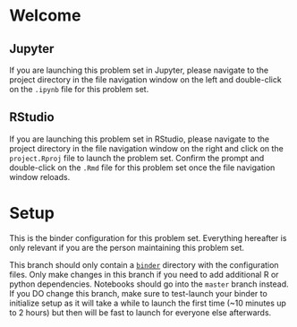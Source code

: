 # Welcome

## Jupyter

If you are launching this problem set in Jupyter, please navigate to the project directory in the file navigation window on the left and double-click on the `.ipynb` file for this problem set.

## RStudio

If you are launching this problem set in RStudio, please navigate to the project directory in the file navigation window on the right and click on the `project.Rproj` file to launch the problem set. Confirm the prompt and double-click on the `.Rmd` file for this problem set once the file navigation window reloads.

# Setup

This is the binder configuration for this problem set. Everything hereafter is only relevant if you are the person maintaining this problem set.

This branch should only contain a [`binder`](binder/) directory with the configuration files. Only make changes in this branch if you need to add additional R or python dependencies. Notebooks should go into the `master` branch instead. If you DO change this branch, make sure to test-launch your binder to initialize setup as it will take a while to launch the first time (~10 minutes up to 2 hours) but then will be fast to launch for everyone else afterwards.
